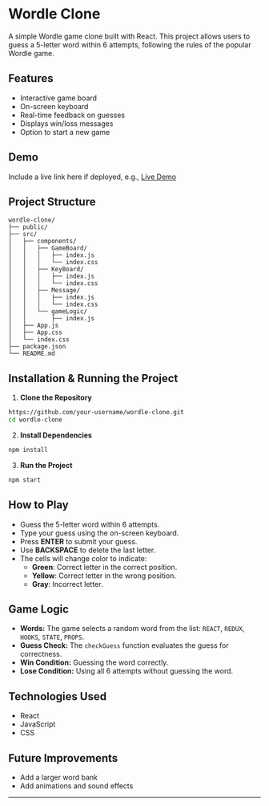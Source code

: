 # Wordle Clone

A simple Wordle game clone built with React. This project allows users to guess a 5-letter word within 6 attempts, following the rules of the popular Wordle game.

## Features

- Interactive game board
- On-screen keyboard
- Real-time feedback on guesses
- Displays win/loss messages
- Option to start a new game

## Demo

Include a live link here if deployed, e.g., [Live Demo](https://wordle-clone-liart.vercel.app/)

## Project Structure

```
wordle-clone/
├── public/
├── src/
│   ├── components/
│   │   ├── GameBoard/
│   │   │   ├── index.js
│   │   │   └── index.css
│   │   ├── KeyBoard/
│   │   │   ├── index.js
│   │   │   └── index.css
│   │   ├── Message/
│   │   │   ├── index.js
│   │   │   └── index.css
│   │   └── gameLogic/
│   │       ├── index.js
│   ├── App.js
│   ├── App.css
│   └── index.css
├── package.json
└── README.md
```

##  Installation & Running the Project

1. **Clone the Repository**

```bash
https://github.com/your-username/wordle-clone.git
cd wordle-clone
```

2. **Install Dependencies**

```bash
npm install
```

3. **Run the Project**

```bash
npm start
```

## How to Play

- Guess the 5-letter word within 6 attempts.
- Type your guess using the on-screen keyboard.
- Press **ENTER** to submit your guess.
- Use **BACKSPACE** to delete the last letter.
- The cells will change color to indicate:
  - **Green**: Correct letter in the correct position.
  - **Yellow**: Correct letter in the wrong position.
  - **Gray**: Incorrect letter.

## Game Logic

- **Words:** The game selects a random word from the list: `REACT`, `REDUX`, `HOOKS`, `STATE`, `PROPS`.
- **Guess Check:** The `checkGuess` function evaluates the guess for correctness.
- **Win Condition:** Guessing the word correctly.
- **Lose Condition:** Using all 6 attempts without guessing the word.

## Technologies Used

- React
- JavaScript
- CSS

## Future Improvements

- Add a larger word bank
- Add animations and sound effects
---


